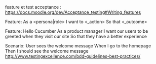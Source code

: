 feature et test acceptance :
https://docs.moodle.org/dev/Acceptance_testing#Writing_features

Feature: <feature title>
  As a <persona|role>
  I want to <_action>
  So that <_outcome>

Feature: Hello Cucumber
  As a product manager
  I want our users to be greeted when they visit our site
  So that they have a better experience

  Scenario: User sees the welcome message
    When I go to the homepage
    Then I should see the welcome message
http://www.testingexcellence.com/bdd-guidelines-best-practices/

